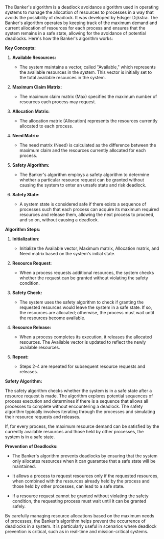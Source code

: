 The Banker's algorithm is a deadlock avoidance algorithm used in operating systems to manage the allocation of resources to processes in a way that avoids the possibility of deadlock. It was developed by Edsger Dijkstra. The Banker's algorithm operates by keeping track of the maximum demand and current allocation of resources for each process and ensures that the system remains in a safe state, allowing for the avoidance of potential deadlocks. Here's how the Banker's algorithm works:

**Key Concepts:**

1. **Available Resources:**
   - The system maintains a vector, called "Available," which represents the available resources in the system. This vector is initially set to the total available resources in the system.

2. **Maximum Claim Matrix:**
   - The maximum claim matrix (Max) specifies the maximum number of resources each process may request.

3. **Allocation Matrix:**
   - The allocation matrix (Allocation) represents the resources currently allocated to each process.

4. **Need Matrix:**
   - The need matrix (Need) is calculated as the difference between the maximum claim and the resources currently allocated for each process.

5. **Safety Algorithm:**
   - The Banker's algorithm employs a safety algorithm to determine whether a particular resource request can be granted without causing the system to enter an unsafe state and risk deadlock.

6. **Safety State:**
   - A system state is considered safe if there exists a sequence of processes such that each process can acquire its maximum required resources and release them, allowing the next process to proceed, and so on, without causing a deadlock.

**Algorithm Steps:**

1. **Initialization:**
   - Initialize the Available vector, Maximum matrix, Allocation matrix, and Need matrix based on the system's initial state.

2. **Resource Request:**
   - When a process requests additional resources, the system checks whether the request can be granted without violating the safety condition.

3. **Safety Check:**
   - The system uses the safety algorithm to check if granting the requested resources would leave the system in a safe state. If so, the resources are allocated; otherwise, the process must wait until the resources become available.

4. **Resource Release:**
   - When a process completes its execution, it releases the allocated resources. The Available vector is updated to reflect the newly available resources.

5. **Repeat:**
   - Steps 2-4 are repeated for subsequent resource requests and releases.

**Safety Algorithm:**

The safety algorithm checks whether the system is in a safe state after a resource request is made. The algorithm explores potential sequences of process execution and determines if there is a sequence that allows all processes to complete without encountering a deadlock. The safety algorithm typically involves iterating through the processes and simulating their resource requests and releases.

If, for every process, the maximum resource demand can be satisfied by the currently available resources and those held by other processes, the system is in a safe state.

**Prevention of Deadlocks:**

- The Banker's algorithm prevents deadlocks by ensuring that the system only allocates resources when it can guarantee that a safe state will be maintained.
  
- It allows a process to request resources only if the requested resources, when combined with the resources already held by the process and those held by other processes, can lead to a safe state.

- If a resource request cannot be granted without violating the safety condition, the requesting process must wait until it can be granted safely.

By carefully managing resource allocations based on the maximum needs of processes, the Banker's algorithm helps prevent the occurrence of deadlocks in a system. It is particularly useful in scenarios where deadlock prevention is critical, such as in real-time and mission-critical systems.
